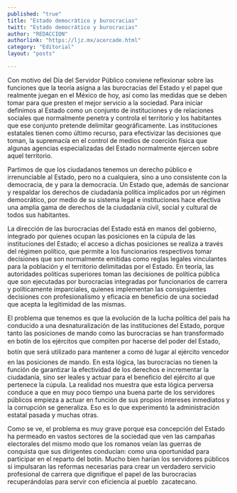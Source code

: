 ```yaml
---
published: "true"
title: "Estado democrático y burocracias"
twitt: "Estado democrático y burocracias"
author: "REDACCION"
authorlink: "https://ljz.mx/acercade.html"
category: "Editorial"
layout: "posts"

---
```



  Con motivo del Día del Servidor Público conviene reflexionar sobre las funciones que la teoría asigna a las burocracias del Estado y el papel que realmente juegan en el México de hoy, así como las medidas que se deben tomar para que presten el mejor servicio a la sociedad. Para iniciar definimos al Estado como un conjunto de instituciones y de relaciones sociales que normalmente penetra y controla el territorio y los habitantes que ese conjunto pretende delimitar geográficamente. Las instituciones estatales tienen como último recurso, para efectivizar las decisiones que toman, la supremacía en el control de medios de coerción física que algunas agencias especializadas del Estado normalmente ejercen sobre aquel territorio.



  Partimos de que los ciudadanos tenemos un derecho público e irrenunciable al Estado, pero no a cualquiera, sino a uno consistente con la democracia, de y para la democracia. Un Estado que, además de sancionar y respaldar los derechos de ciudadanía política implicados por un régimen democrático, por medio de su sistema legal e instituciones hace efectiva una amplia gama de derechos de la ciudadanía civil, social y cultural de todos sus habitantes.



  La dirección de las burocracias del Estado está en manos del gobierno, integrado por quienes ocupan las posiciones en la cúpula de las instituciones del Estado; el acceso a dichas posiciones se realiza a través del régimen político, que permite a los funcionarios respectivos tomar decisiones que son normalmente emitidas como reglas legales vinculantes para la población y el territorio delimitadas por el Estado. En teoría, las autoridades políticas superiores toman las decisiones de política pública que son ejecutadas por burocracias integradas por funcionarios de carrera y políticamente imparciales, quienes implementan las consiguientes decisiones con profesionalismo y eficacia en beneficio de una sociedad que acepta la legitimidad de las mismas.



  El problema que tenemos es que la evolución de la lucha política del país ha conducido a una desnaturalización de las instituciones del Estado, porque tanto las posiciones de mando como las burocracias se han transformado en botín de los ejércitos que compiten por hacerse del poder del Estado, botín que será utilizado para mantener a como dé lugar al ejército vencedor en las posiciones de mando. En esta lógica, las burocracias no tienen la función de garantizar la efectividad de los derechos e incrementar la ciudadanía, sino ser leales y actuar para el beneficio del ejército al que pertenece la cúpula. La realidad nos muestra que esta lógica perversa conduce a que en muy poco tiempo una buena parte de los servidores públicos empieza a actuar en función de sus propios intereses inmediatos y la corrupción se generaliza. Eso es lo que experimentó la administración estatal pasada y muchas otras.



  Como se ve, el problema es muy grave porque esa concepción del Estado ha permeado en vastos sectores de la sociedad que ven las campañas electorales del mismo modo que los romanos veían las guerras de conquista que sus dirigentes conducían: como una oportunidad para participar en el reparto del botín. Mucho bien harían los servidores públicos si impulsaran las reformas necesarias para crear un verdadero servicio profesional de carrera que dignifique el papel de las burocracias recuperándolas para servir con eficiencia al pueblo  zacatecano.

